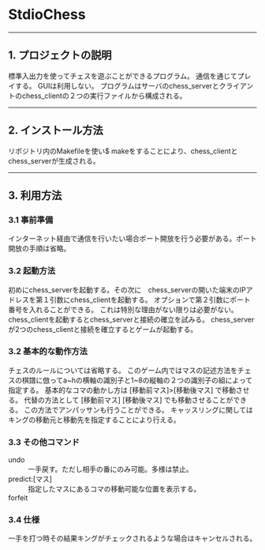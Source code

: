 # StdioChess
---
## 1. プロジェクトの説明
標準入出力を使ってチェスを遊ぶことができるプログラム。
通信を通じてプレイする。
GUIは利用しない。
プログラムはサーバのchess_serverとクライアントのchess_clientの２つの実行ファイルから構成される。

---
## 2. インストール方法
リポジトリ内のMakefileを使い$ makeをすることにより、chess_clientとchess_serverが生成される。

---
## 3. 利用方法

### 3.1 事前準備
インターネット経由で通信を行いたい場合ポート開放を行う必要がある。ポート開放の手順は省略。

### 3.2 起動方法
初めにchess_serverを起動する。その次に　chess_serverの開いた端末のIPアドレスを第１引数にchess_clientを起動する。
オプションで第２引数にポート番号を入れることができる。
これは特別な理由がない限りは必要がない。
chess_clientを起動するとchess_serverと接続の確立を試みる。
chess_serverが2つのchess_clientと接続を確立するとゲームが起動する。

### 3.2 基本的な動作方法
チェスのルールについては省略する。
このゲーム内ではマスの記述方法をチェスの棋譜に倣ってa~hの横軸の識別子と1~8の縦軸の２つの識別子の組によって指定する。
基本的なコマの動かし方は
[移動前マス]>[移動後マス]
で移動させる。
代替の方法として
[移動前マス] [移動後マス]
でも移動させることができる。
この方法でアンパッサンも行うことができる。
キャッスリングに関してはキングの移動元と移動先を指定することにより行える。

### 3.3 その他コマンド
<dl>
    <dt>undo</dt>
    <dd>一手戻す。ただし相手の番にのみ可能。多様は禁止。</dd>
    <dt>predict:[マス]</dt>
    <dd>指定したマスにあるコマの移動可能な位置を表示する。</dd>
    <dt>forfeit</dt>
    <dd>

</dl>


### 3.4 仕様
一手を打つ時その結果キングがチェックされるような場合はキャンセルされる。

